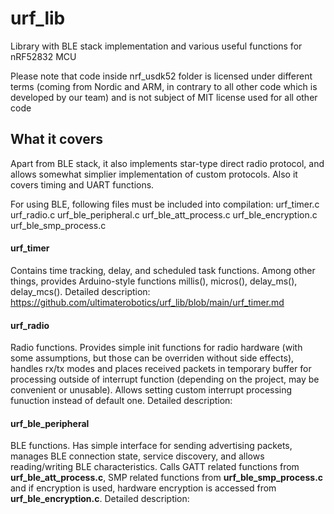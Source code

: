 # urf_lib
Library with BLE stack implementation and various useful functions for nRF52832 MCU

Please note that code inside nrf_usdk52 folder is licensed under different terms (coming from Nordic and ARM, in contrary to all other code which is developed by our team) and is not subject of MIT license used for all other code

## What it covers
Apart from BLE stack, it also implements star-type direct radio protocol, and allows somewhat simplier implementation of custom protocols. Also it covers timing and UART functions.

For using BLE, following files must be included into compilation:
urf_timer.c
urf_radio.c
urf_ble_peripheral.c
urf_ble_att_process.c
urf_ble_encryption.c
urf_ble_smp_process.c

#### urf_timer
Contains time tracking, delay, and scheduled task functions. Among other things, provides Arduino-style functions millis(), micros(), delay_ms(), delay_mcs(). Detailed description: https://github.com/ultimaterobotics/urf_lib/blob/main/urf_timer.md 

#### urf_radio
Radio functions. Provides simple init functions for radio hardware (with some assumptions, but those can be overriden without side effects), handles rx/tx modes and places received packets in temporary buffer for processing outside of interrupt function (depending on the project, may be convenient or unusable). Allows setting custom interrupt processing funuction instead of default one. Detailed description: 

#### urf_ble_peripheral
BLE functions. Has simple interface for sending advertising packets, manages BLE connection state, service discovery, and allows reading/writing BLE characteristics. Calls GATT related functions from **urf_ble_att_process.c**, SMP related functions from **urf_ble_smp_process.c** and if encryption is used, hardware encryption is accessed from **urf_ble_encryption.c**. Detailed description:  
